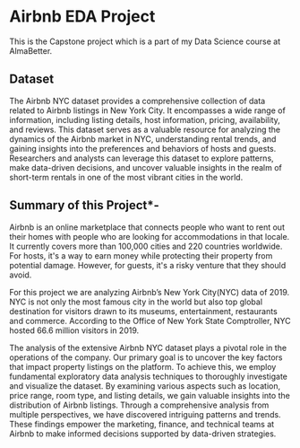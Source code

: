 # Airbnb EDA Project
This is the Capstone project which is a part of my Data Science course at AlmaBetter. 

## Dataset
The Airbnb NYC dataset provides a comprehensive collection of data related to Airbnb listings in New York City. It encompasses a wide range of information, including listing details, host information, pricing, availability, and reviews. This dataset serves as a valuable resource for analyzing the dynamics of the Airbnb market in NYC, understanding rental trends, and gaining insights into the preferences and behaviors of hosts and guests. Researchers and analysts can leverage this dataset to explore patterns, make data-driven decisions, and uncover valuable insights in the realm of short-term rentals in one of the most vibrant cities in the world.

## Summary of this Project*-

Airbnb is an online marketplace that connects people who want to rent out their homes with people who are looking for accommodations in that locale. It currently covers more than 100,000 cities and 220 countries worldwide.
For hosts, it's a way to earn money while protecting their property from potential damage. However, for guests, it's a risky venture that they should avoid.

For this project we are analyzing Airbnb’s New York City(NYC) data of 2019. NYC is not only the most famous city in the world but also top global destination for visitors drawn to its museums, entertainment, restaurants and commerce. According to the Office of New York State Comptroller, NYC hosted 66.6 million visitors in 2019.

The analysis of the extensive Airbnb NYC dataset plays a pivotal role in the operations of the company. Our primary goal is to uncover the key factors that impact property listings on the platform. To achieve this, we employ fundamental exploratory data analysis techniques to thoroughly investigate and visualize the dataset. By examining various aspects such as location, price range, room type, and listing details, we gain valuable insights into the distribution of Airbnb listings. Through a comprehensive analysis from multiple perspectives, we have discovered intriguing patterns and trends. These findings empower the marketing, finance, and technical teams at Airbnb to make informed decisions supported by data-driven strategies.


